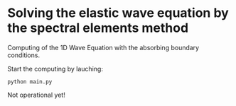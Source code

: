 # Solving the elastic wave equation by the spectral elements method

Computing of the 1D Wave Equation with the absorbing boundary conditions. 

Start the computing by lauching:
```
python main.py
```
Not operational yet!
